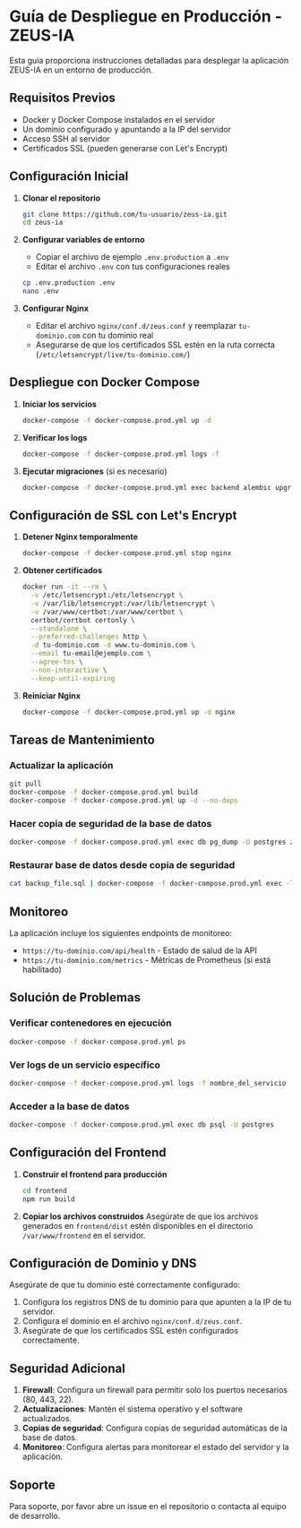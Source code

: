 # Guía de Despliegue en Producción - ZEUS-IA

Esta guía proporciona instrucciones detalladas para desplegar la aplicación ZEUS-IA en un entorno de producción.

## Requisitos Previos

- Docker y Docker Compose instalados en el servidor
- Un dominio configurado y apuntando a la IP del servidor
- Acceso SSH al servidor
- Certificados SSL (pueden generarse con Let's Encrypt)

## Configuración Inicial

1. **Clonar el repositorio**
   ```bash
   git clone https://github.com/tu-usuario/zeus-ia.git
   cd zeus-ia
   ```

2. **Configurar variables de entorno**
   - Copiar el archivo de ejemplo `.env.production` a `.env`
   - Editar el archivo `.env` con tus configuraciones reales
   ```bash
   cp .env.production .env
   nano .env
   ```

3. **Configurar Nginx**
   - Editar el archivo `nginx/conf.d/zeus.conf` y reemplazar `tu-dominio.com` con tu dominio real
   - Asegurarse de que los certificados SSL estén en la ruta correcta (`/etc/letsencrypt/live/tu-dominio.com/`)

## Despliegue con Docker Compose

1. **Iniciar los servicios**
   ```bash
   docker-compose -f docker-compose.prod.yml up -d
   ```

2. **Verificar los logs**
   ```bash
   docker-compose -f docker-compose.prod.yml logs -f
   ```

3. **Ejecutar migraciones** (si es necesario)
   ```bash
   docker-compose -f docker-compose.prod.yml exec backend alembic upgrade head
   ```

## Configuración de SSL con Let's Encrypt

1. **Detener Nginx temporalmente**
   ```bash
   docker-compose -f docker-compose.prod.yml stop nginx
   ```

2. **Obtener certificados**
   ```bash
   docker run -it --rm \
     -v /etc/letsencrypt:/etc/letsencrypt \
     -v /var/lib/letsencrypt:/var/lib/letsencrypt \
     -v /var/www/certbot:/var/www/certbot \
     certbot/certbot certonly \
     --standalone \
     --preferred-challenges http \
     -d tu-dominio.com -d www.tu-dominio.com \
     --email tu-email@ejemplo.com \
     --agree-tos \
     --non-interactive \
     --keep-until-expiring
   ```

3. **Reiniciar Nginx**
   ```bash
   docker-compose -f docker-compose.prod.yml up -d nginx
   ```

## Tareas de Mantenimiento

### Actualizar la aplicación

```bash
git pull
docker-compose -f docker-compose.prod.yml build
docker-compose -f docker-compose.prod.yml up -d --no-deps
```

### Hacer copia de seguridad de la base de datos

```bash
docker-compose -f docker-compose.prod.yml exec db pg_dump -U postgres zeus > backup_$(date +%Y%m%d_%H%M%S).sql
```

### Restaurar base de datos desde copia de seguridad

```bash
cat backup_file.sql | docker-compose -f docker-compose.prod.yml exec -T db psql -U postgres zeus
```

## Monitoreo

La aplicación incluye los siguientes endpoints de monitoreo:

- `https://tu-dominio.com/api/health` - Estado de salud de la API
- `https://tu-dominio.com/metrics` - Métricas de Prometheus (si está habilitado)

## Solución de Problemas

### Verificar contenedores en ejecución

```bash
docker-compose -f docker-compose.prod.yml ps
```

### Ver logs de un servicio específico

```bash
docker-compose -f docker-compose.prod.yml logs -f nombre_del_servicio
```

### Acceder a la base de datos

```bash
docker-compose -f docker-compose.prod.yml exec db psql -U postgres
```
## Configuración del Frontend

1. **Construir el frontend para producción**
   ```bash
   cd frontend
   npm run build
   ```

2. **Copiar los archivos construidos**
   Asegúrate de que los archivos generados en `frontend/dist` estén disponibles en el directorio `/var/www/frontend` en el servidor.

## Configuración de Dominio y DNS

Asegúrate de que tu dominio esté correctamente configurado:

1. Configura los registros DNS de tu dominio para que apunten a la IP de tu servidor.
2. Configura el dominio en el archivo `nginx/conf.d/zeus.conf`.
3. Asegúrate de que los certificados SSL estén configurados correctamente.

## Seguridad Adicional

1. **Firewall**: Configura un firewall para permitir solo los puertos necesarios (80, 443, 22).
2. **Actualizaciones**: Mantén el sistema operativo y el software actualizados.
3. **Copias de seguridad**: Configura copias de seguridad automáticas de la base de datos.
4. **Monitoreo**: Configura alertas para monitorear el estado del servidor y la aplicación.

## Soporte

Para soporte, por favor abre un issue en el repositorio o contacta al equipo de desarrollo.
